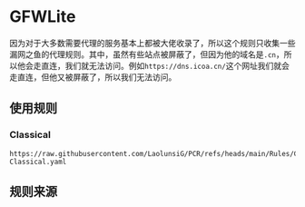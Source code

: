 # GFWLite
因为对于大多数需要代理的服务基本上都被大佬收录了，所以这个规则只收集一些漏网之鱼的代理规则。其中，虽然有些站点被屏蔽了，但因为他的域名是`.cn`，所以他会走直连，我们就无法访问。例如`https://dns.icoa.cn/`这个网址我们就会走直连，但他又被屏蔽了，所以我们无法访问。

## 使用规则

### Classical
```
https://raw.githubusercontent.com/LaolunsiG/PCR/refs/heads/main/Rules/Clash.Meta/GFWLite/GFWLite-Classical.yaml
```

## 规则来源
